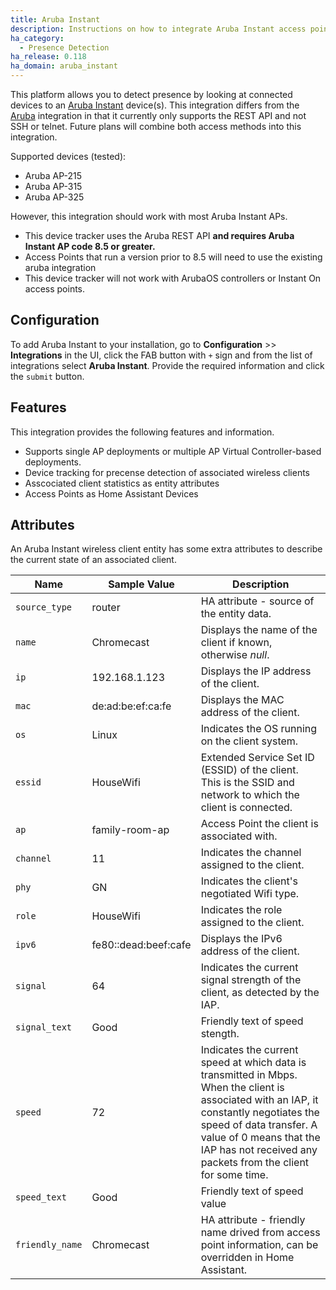 ```yaml
---
title: Aruba Instant
description: Instructions on how to integrate Aruba Instant access points into Home Assistant.
ha_category:
  - Presence Detection
ha_release: 0.118
ha_domain: aruba_instant
---
```


This platform allows you to detect presence by looking at connected devices to an [Aruba Instant](https://www.arubanetworks.com/products/networking/aruba-instant/) device(s). This integration differs from the [Aruba](https://www.home-assistant.io/integrations/aruba/) integration in that it currently only supports the REST API and not SSH or telnet. Future plans will combine both access methods into this integration.

Supported devices (tested):

- Aruba AP-215
- Aruba AP-315
- Aruba AP-325

However, this integration should work with most Aruba Instant APs.

<div class='note warning'>
<ul>
  <li>This device tracker uses the Aruba REST API <b> and requires Aruba Instant AP code 8.5 or greater.</b></li>
  <li>Access Points that run a version prior to 8.5 will need to use the existing aruba integration</li>
  <li>This device tracker will not work with ArubaOS controllers or Instant On access points.</li>
</ul>
</div>

## Configuration

To add Aruba Instant to your installation, go to **Configuration** >> **Integrations** in the UI, click the FAB button with `+` sign and from the list of integrations select **Aruba Instant**. Provide the required information and click the `submit` button.


## Features
This integration provides the following features and information.
- Supports single AP deployments or multiple AP Virtual Controller-based deployments.
- Device tracking for precense detection of associated wireless clients 
- Asscociated client statistics as entity attributes
- Access Points as Home Assistant Devices 

## Attributes

An Aruba Instant wireless client entity has some extra attributes to describe the current state of an associated client.

| Name | Sample Value | Description |
| ---- | ------------ | ----------- |
| `source_type` | router | HA attribute - source of the entity data.
| `name` | Chromecast | Displays the name of the client if known, otherwise *null*.
| `ip` | 192.168.1.123 | Displays the IP address of the client.
| `mac` | de:ad:be:ef:ca:fe | Displays the MAC address of the client.
| `os` | Linux | Indicates the OS running on the client system.
| `essid` | HouseWifi | Extended Service Set ID (ESSID) of the client. This is the SSID and network to which the client is connected.
| `ap` | family-room-ap | Access Point the client is associated with.
| `channel` | 11 | Indicates the channel assigned to the client.
| `phy` | GN | Indicates the client's negotiated Wifi type. 
| `role` | HouseWifi | 	Indicates the role assigned to the client.
| `ipv6` | fe80::dead:beef:cafe | Displays the IPv6 address of the client.
| `signal` | 64 | 	Indicates the current signal strength of the client, as detected by the IAP.
| `signal_text` | Good | Friendly text of speed stength.
| `speed` | 72 | 	Indicates the current speed at which data is transmitted in Mbps. When the client is associated with an IAP, it constantly negotiates the speed of data transfer. A value of 0 means that the IAP has not received any packets from the client for some time.
| `speed_text` | Good | Friendly text of speed value
| `friendly_name` | Chromecast | HA attribute - friendly name drived from access point information, can be overridden in Home Assistant.





